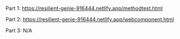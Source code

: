 Part 1: https://resilient-genie-916444.netlify.app/methodtest.html

Part 2: https://resilient-genie-916444.netlify.app/webcomponent.html

Part 3: N/A